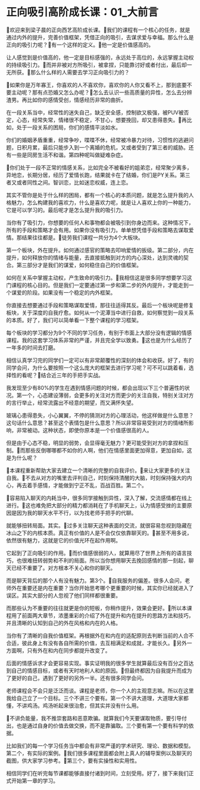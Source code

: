 # 正向吸引高阶成长课：01_大前言

🎼欢迎来到梁子晨的正向西艺高阶成长课。🎼我们的课程有一个核心的任务，就是通过内外的提升，完善价值框架，凭借正向的吸引，去谋求爱与幸福。那么什么是正向的吸引力呢？🎼有一个这样的定义。🎼他一定是价值感高的。

让人感觉到是价值高的，他一定是目标感强的，永远处于高位的，永远掌握主动权的持续吸引力。🎼而并非被对方所吸引，被拿捏，只能靠讨好或者付出，最后却一无所获。🎼那么什么样的人需要去学习正向吸引力的？

🎼如果你是万年寡王，你喜欢的人不喜欢你，喜欢你的人你又看不上，那到底要不要主动呢？那有点恐婚又怎么办呢？🎼怎么去认识一些高质量的异性，怎么去分辨渣男。再比如你的感情受创，情感经历非常的曲折。

在一段关系当中，经常性的迷失自己，缺乏安全感，控制欲又极强，被PUV被否定，心态，经常失常，情绪很不稳定，不甘心，想要挽回，却又患得患失。🎼再比如，处于一段关系的困局，你们的感情平淡如水。

你们的婚姻矛盾重重，经常争吵，喋喋不休，经常被冷暴力对待，习惯性的逃避问题，日积月累，最后只能步入到一个离婚的危机，又或者受到了第三者的威胁。还有一些是同房生活不和谐。第四种呢叫做疑难杂症。

🎼你们处于一段不正常的情感关系，比如完全不被看好的姐弟恋，经常聚少离多，异地恋，长期分居，经历了爱情长跑，结果就卡在了结婚，你们是PY关系。第三者又或者同性之间。智训恋，比如迷恋权威，连上恋。

其实不管你是处于什么样的困局，都有一个核心的本质问题，就是怎么提升我的人格魅力，怎么构建我的喜欢力，什么是喜欢力呢，就是让人喜欢上你的一种能力，它是可以学习的。最后呢才是怎么提升我的吸引力。

当你有了吸引力，你想要的任何人和事物都会被吸引到你身边而来。这种情况下，所有的手段和策略才会有用。如果你没有吸引力。单单想凭借手段和策略去谋取爱情。那结果往往都是。🎼徒劳我们课程一共分为4个大板块。

第一个板块，外在提升。如何通过感官的策略去叩响爱情的扳级。第二部分，内在提升，如何释放你的情绪与能量，去直接抵触到对方的内心深处，达到灵魂的契合。第三部分才是我们的谋爱，如何稳住自己的价值框架。

如何在关系中掌握主动权，产生致命的吸引力。🎼我相信这是很多同学想要学习这门课程的核心目的。但是我们一定要通过第一步和第二步的外内提升，才能走到一个谋爱的阶段。如果没有一个稳定的内外框架。

你直接去想要通过手段和策略谋取爱情，那往往适得其反。最后一个板块呢是修复板块，关于深度的自我疗愈。如何从一个泥潭当中进行自救，如何察觉到一段关系的本质。好了，我们可以简单看一下整个课程的学习框架。

每个板块的学习都分为9个不同的学习任务，有别于市面上大部分没有逻辑的情感课程。我的这套学习体系非常的严谨，并且完全学以致勇。🎼这也是为什么经历了一年多的时间去打磨。

相信认真学习完的同学们一定可以有非常颠覆性的深刻的体会和收获。好了，有的同学会问，为什么要按照一个这么庞大的框架去进行学习呢？可不可以跳着看，选择性的看呢？🎼结合近三年的手把手实战。

我发现至少有80%的学生在遇到情感问题的时候，都会出现以下三个普遍性的状况。第一个，心态建设薄弱，会更多的关注对方而更少的关注自我，特别关注对方的言行举止，经常流露出不经意的期望，而又满怀失望。

玻璃心患得患失，小心翼翼，不停的猜测对方的心理活动，他这样做是什么意思？这句话什么意思？甚至这个表情包是什么意思？所以非常容易受到对方的情绪所影响，非常被动。这种状态，即使你原本是一个价值感很高的人。

但是由于心态不稳，明显的弱势，会显得毫无魅力？更可能受到对方的拿捏和压制。🎼而那些反倒哪哪都不如你的人啊，他们在情感里面更加得意，更加自如，这是为什么呢？

🎼本课程重新帮助大家去建立一个清晰的完整的自我评价。🎼来让大家更多的关注自我。🎼不去从对方的嘴里去评判自己，时刻保持清醒的大脑，时刻保持强大的内心，再去着手感情，才能做到宁正不乱，百战百胜。第二个。

🎼容易陷入聊天的内耗当中，很多同学接触到异性，深入了解，交流感情都在线上进行。🎼这也难免把大部分的精力都消耗在了手机聊天上，认为情感受挫的主要原因是因为我的聊天水平不行，以为找老师手把手的代聊。

就能够扭转局面。其实。🎼过多关注聊天这种表面的交流，就很容易忽视到隐藏在冰山之下的内核本质。真正有价值的人是不会仅仅依靠聊天的。🎼甚至不用多说，依然很有魅力，这就是它的价值光环在起作用啊。

它起到了正向吸引的作用。🎼而价值感很弱的人，就算用尽了世界上所有的语言技巧，也很难扭转弱势和不利的局面。所以当你想用聊天去挽回感情的那一刻起，聊天已经不重要了。对方根本不关心和你的聊天。

而是聊天背后的那个人有没有魅力。第3个。🎼自我服务的偏差。很多人会问，老师外在重要还是内在重要？当你开始思考哪个更重要的时候，其实你已经就进入了误区。其实大部分的人忽视了他们同样都很重要。

而那些认为不重要的往往就更是你的短板，你稍作提升，效果会更好。🎼所以本课程用了前面两大章节，浓墨重彩的介绍了外在提升和内在提升的思路方法和技巧，并且清晰的认知到自己的外在风格和内在的人格。

当你有了清晰的自我价值框架。再根据外在和内在的适配原则去判断当前的人合不合适，彼此身上有没有各自所需的价值，去互相满足和成就，才能长久。🎼另外一方面啊，只有外在和内在同步都提升改变了。

后面的情感诉求才会更容易实现。事实证明我的很多学生就算最后没有百分之百达到自己的情感目标，或者有天时地利人和的原因。🎼但最终都因为自我提升而成为了更好的自己，遇到了更好的另外一半。还有很多同学会问。

老师课程会不会只是泛泛而谈。课程是老师，你一个人的主观意志嘛。所以在这里我给自己立了一个目标。三个不讲三个要有。第一个不讲大道理，大道理大家都懂，不讲鸡汤。鸡汤听起来很治愈，但其实并没有什么用。

🎼不讲负能量，我不推崇套路和恶意欺骗。就算我们今天要谋取物质，要引导付出，也是通过自身的价值去做交换，而不是靠骗取。三个要有第一个要有科学的依据。

比如我们的每一个学习任务当中都会有非常严谨的学术研究、理论、数据和模型。第二个，有实际的案例。🎼我们很多课程里面都会附上真人的辅导案例以及聊天的截图，供大家学习参考。🎼第三个，要有实操性和实用性。

相信同学们在听完每节课都能够直接付诸到时间，立刻受用。好了，接下来我们正式开始第一章的学习。